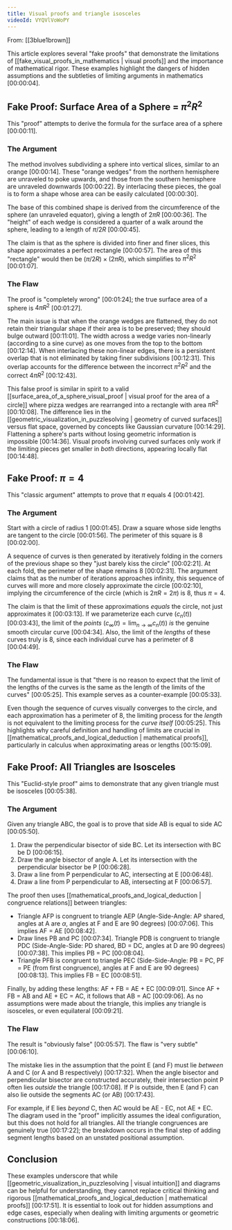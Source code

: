 ```yaml
---
title: Visual proofs and triangle isosceles
videoId: VYQVlVoWoPY
---
```


From: [[3blue1brown]] <br/> 

This article explores several "fake proofs" that demonstrate the limitations of [[fake_visual_proofs_in_mathematics | visual proofs]] and the importance of mathematical rigor. These examples highlight the dangers of hidden assumptions and the subtleties of limiting arguments in mathematics <a class="yt-timestamp" data-t="00:00:04">[00:00:04]</a>.

## Fake Proof: Surface Area of a Sphere = $\pi^2 R^2$

This "proof" attempts to derive the formula for the surface area of a sphere <a class="yt-timestamp" data-t="00:00:11">[00:00:11]</a>.

### The Argument
The method involves subdividing a sphere into vertical slices, similar to an orange <a class="yt-timestamp" data-t="00:00:14">[00:00:14]</a>. These "orange wedges" from the northern hemisphere are unraveled to poke upwards, and those from the southern hemisphere are unraveled downwards <a class="yt-timestamp" data-t="00:00:22">[00:00:22]</a>. By interlacing these pieces, the goal is to form a shape whose area can be easily calculated <a class="yt-timestamp" data-t="00:00:30">[00:00:30]</a>.

The base of this combined shape is derived from the circumference of the sphere (an unraveled equator), giving a length of $2\pi R$ <a class="yt-timestamp" data-t="00:00:36">[00:00:36]</a>. The "height" of each wedge is considered a quarter of a walk around the sphere, leading to a length of $\pi/2 R$ <a class="yt-timestamp" data-t="00:00:45">[00:00:45]</a>.

The claim is that as the sphere is divided into finer and finer slices, this shape approximates a perfect rectangle <a class="yt-timestamp" data-t="00:00:57">[00:00:57]</a>. The area of this "rectangle" would then be $(\pi/2 R) \times (2\pi R)$, which simplifies to $\pi^2 R^2$ <a class="yt-timestamp" data-t="00:01:07">[00:01:07]</a>.

### The Flaw
The proof is "completely wrong" <a class="yt-timestamp" data-t="00:01:24">[00:01:24]</a>; the true surface area of a sphere is $4\pi R^2$ <a class="yt-timestamp" data-t="00:01:27">[00:01:27]</a>.

The main issue is that when the orange wedges are flattened, they do not retain their triangular shape if their area is to be preserved; they should bulge outward <a class="yt-timestamp" data-t="00:11:01">[00:11:01]</a>. The width across a wedge varies non-linearly (according to a sine curve) as one moves from the top to the bottom <a class="yt-timestamp" data-t="00:12:14">[00:12:14]</a>. When interlacing these non-linear edges, there is a persistent overlap that is not eliminated by taking finer subdivisions <a class="yt-timestamp" data-t="00:12:31">[00:12:31]</a>. This overlap accounts for the difference between the incorrect $\pi^2 R^2$ and the correct $4\pi R^2$ <a class="yt-timestamp" data-t="00:12:43">[00:12:43]</a>.

This false proof is similar in spirit to a valid [[surface_area_of_a_sphere_visual_proof | visual proof for the area of a circle]] where pizza wedges are rearranged into a rectangle with area $\pi R^2$ <a class="yt-timestamp" data-t="00:10:08">[00:10:08]</a>. The difference lies in the [[geometric_visualization_in_puzzlesolving | geometry of curved surfaces]] versus flat space, governed by concepts like Gaussian curvature <a class="yt-timestamp" data-t="00:14:29">[00:14:29]</a>. Flattening a sphere's parts without losing geometric information is impossible <a class="yt-timestamp" data-t="00:14:36">[00:14:36]</a>. Visual proofs involving curved surfaces only work if the limiting pieces get smaller in *both* directions, appearing locally flat <a class="yt-timestamp" data-t="00:14:48">[00:14:48]</a>.

## Fake Proof: $\pi = 4$

This "classic argument" attempts to prove that $\pi$ equals 4 <a class="yt-timestamp" data-t="00:01:42">[00:01:42]</a>.

### The Argument
Start with a circle of radius 1 <a class="yt-timestamp" data-t="00:01:45">[00:01:45]</a>. Draw a square whose side lengths are tangent to the circle <a class="yt-timestamp" data-t="00:01:56">[00:01:56]</a>. The perimeter of this square is 8 <a class="yt-timestamp" data-t="00:02:00">[00:02:00]</a>.

A sequence of curves is then generated by iteratively folding in the corners of the previous shape so they "just barely kiss the circle" <a class="yt-timestamp" data-t="00:02:21">[00:02:21]</a>. At each fold, the perimeter of the shape remains 8 <a class="yt-timestamp" data-t="00:02:31">[00:02:31]</a>. The argument claims that as the number of iterations approaches infinity, this sequence of curves will more and more closely approximate the circle <a class="yt-timestamp" data-t="00:02:10">[00:02:10]</a>, implying the circumference of the circle (which is $2\pi R = 2\pi$) is 8, thus $\pi=4$.

The claim is that the limit of these approximations *equals* the circle, not just approximates it <a class="yt-timestamp" data-t="00:03:13">[00:03:13]</a>. If we parameterize each curve ($c_n(t)$) <a class="yt-timestamp" data-t="00:03:43">[00:03:43]</a>, the limit of the *points* ($c_\infty(t) = \lim_{n \to \infty} c_n(t)$) *is* the genuine smooth circular curve <a class="yt-timestamp" data-t="00:04:34">[00:04:34]</a>. Also, the limit of the *lengths* of these curves truly is 8, since each individual curve has a perimeter of 8 <a class="yt-timestamp" data-t="00:04:49">[00:04:49]</a>.

### The Flaw
The fundamental issue is that "there is no reason to expect that the limit of the lengths of the curves is the same as the length of the limits of the curves" <a class="yt-timestamp" data-t="00:05:25">[00:05:25]</a>. This example serves as a counter-example <a class="yt-timestamp" data-t="00:05:33">[00:05:33]</a>.

Even though the sequence of curves visually converges to the circle, and each approximation has a perimeter of 8, the limiting process for the *length* is not equivalent to the limiting process for the *curve itself* <a class="yt-timestamp" data-t="00:05:25">[00:05:25]</a>. This highlights why careful definition and handling of limits are crucial in [[mathematical_proofs_and_logical_deduction | mathematical proofs]], particularly in calculus when approximating areas or lengths <a class="yt-timestamp" data-t="00:15:09">[00:15:09]</a>.

## Fake Proof: All Triangles are Isosceles

This "Euclid-style proof" aims to demonstrate that any given triangle must be isosceles <a class="yt-timestamp" data-t="00:05:38">[00:05:38]</a>.

### The Argument
Given any triangle ABC, the goal is to prove that side AB is equal to side AC <a class="yt-timestamp" data-t="00:05:50">[00:05:50]</a>.

1.  Draw the perpendicular bisector of side BC. Let its intersection with BC be D <a class="yt-timestamp" data-t="00:06:15">[00:06:15]</a>.
2.  Draw the angle bisector of angle A. Let its intersection with the perpendicular bisector be P <a class="yt-timestamp" data-t="00:06:28">[00:06:28]</a>.
3.  Draw a line from P perpendicular to AC, intersecting at E <a class="yt-timestamp" data-t="00:06:48">[00:06:48]</a>.
4.  Draw a line from P perpendicular to AB, intersecting at F <a class="yt-timestamp" data-t="00:06:57">[00:06:57]</a>.

The proof then uses [[mathematical_proofs_and_logical_deduction | congruence relations]] between triangles:
*   Triangle AFP is congruent to triangle AEP (Angle-Side-Angle: AP shared, angles at A are $\alpha$, angles at F and E are 90 degrees) <a class="yt-timestamp" data-t="00:07:06">[00:07:06]</a>. This implies AF = AE <a class="yt-timestamp" data-t="00:08:42">[00:08:42]</a>.
*   Draw lines PB and PC <a class="yt-timestamp" data-t="00:07:34">[00:07:34]</a>. Triangle PDB is congruent to triangle PDC (Side-Angle-Side: PD shared, BD = DC, angles at D are 90 degrees) <a class="yt-timestamp" data-t="00:07:38">[00:07:38]</a>. This implies PB = PC <a class="yt-timestamp" data-t="00:08:04">[00:08:04]</a>.
*   Triangle PFB is congruent to triangle PEC (Side-Side-Angle: PB = PC, PF = PE (from first congruence), angles at F and E are 90 degrees) <a class="yt-timestamp" data-t="00:08:13">[00:08:13]</a>. This implies FB = EC <a class="yt-timestamp" data-t="00:08:51">[00:08:51]</a>.

Finally, by adding these lengths: AF + FB = AE + EC <a class="yt-timestamp" data-t="00:09:01">[00:09:01]</a>. Since AF + FB = AB and AE + EC = AC, it follows that AB = AC <a class="yt-timestamp" data-t="00:09:06">[00:09:06]</a>. As no assumptions were made about the triangle, this implies any triangle is isosceles, or even equilateral <a class="yt-timestamp" data-t="00:09:21">[00:09:21]</a>.

### The Flaw
The result is "obviously false" <a class="yt-timestamp" data-t="00:05:57">[00:05:57]</a>. The flaw is "very subtle" <a class="yt-timestamp" data-t="00:06:10">[00:06:10]</a>.

The mistake lies in the assumption that the point E (and F) must lie *between* A and C (or A and B respectively) <a class="yt-timestamp" data-t="00:17:32">[00:17:32]</a>. When the angle bisector and perpendicular bisector are constructed accurately, their intersection point P often lies *outside* the triangle <a class="yt-timestamp" data-t="00:17:08">[00:17:08]</a>. If P is outside, then E (and F) can also lie outside the segments AC (or AB) <a class="yt-timestamp" data-t="00:17:43">[00:17:43]</a>.

For example, if E lies *beyond* C, then AC would be AE - EC, not AE + EC. The diagram used in the "proof" implicitly assumes the ideal configuration, but this does not hold for all triangles. All the triangle congruences are genuinely true <a class="yt-timestamp" data-t="00:17:22">[00:17:22]</a>; the breakdown occurs in the final step of adding segment lengths based on an unstated positional assumption.

## Conclusion

These examples underscore that while [[geometric_visualization_in_puzzlesolving | visual intuition]] and diagrams can be helpful for understanding, they cannot replace critical thinking and rigorous [[mathematical_proofs_and_logical_deduction | mathematical proofs]] <a class="yt-timestamp" data-t="00:17:51">[00:17:51]</a>. It is essential to look out for hidden assumptions and edge cases, especially when dealing with limiting arguments or geometric constructions <a class="yt-timestamp" data-t="00:18:06">[00:18:06]</a>.